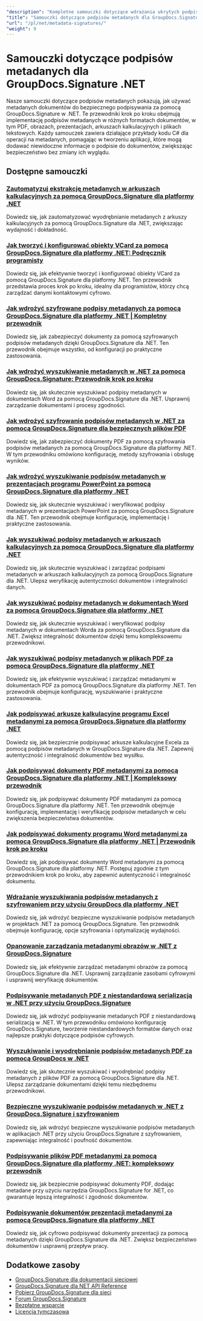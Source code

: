 ```yaml
---
"description": "Kompletne samouczki dotyczące wdrażania ukrytych podpisów metadanych w różnych formatach dokumentów przy użyciu GroupDocs.Signature dla .NET."
"title": "Samouczki dotyczące podpisów metadanych dla GroupDocs.Signature .NET"
"url": "/pl/net/metadata-signatures/"
"weight": 9
---
```


# Samouczki dotyczące podpisów metadanych dla GroupDocs.Signature .NET

Nasze samouczki dotyczące podpisów metadanych pokazują, jak używać metadanych dokumentów do bezpiecznego podpisywania za pomocą GroupDocs.Signature w .NET. Te przewodniki krok po kroku obejmują implementację podpisów metadanych w różnych formatach dokumentów, w tym PDF, obrazach, prezentacjach, arkuszach kalkulacyjnych i plikach tekstowych. Każdy samouczek zawiera działające przykłady kodu C# dla operacji na metadanych, pomagając w tworzeniu aplikacji, które mogą dodawać niewidoczne informacje o podpisie do dokumentów, zwiększając bezpieczeństwo bez zmiany ich wyglądu.

## Dostępne samouczki

### [Zautomatyzuj ekstrakcję metadanych w arkuszach kalkulacyjnych za pomocą GroupDocs.Signature dla platformy .NET](./automate-metadata-extraction-groupdocs-signature-net/)
Dowiedz się, jak zautomatyzować wyodrębnianie metadanych z arkuszy kalkulacyjnych za pomocą GroupDocs.Signature dla .NET, zwiększając wydajność i dokładność.

### [Jak tworzyć i konfigurować obiekty VCard za pomocą GroupDocs.Signature dla platformy .NET: Podręcznik programisty](./create-configure-vcard-groupdocs-signature-dotnet/)
Dowiedz się, jak efektywnie tworzyć i konfigurować obiekty VCard za pomocą GroupDocs.Signature dla platformy .NET. Ten przewodnik przedstawia proces krok po kroku, idealny dla programistów, którzy chcą zarządzać danymi kontaktowymi cyfrowo.

### [Jak wdrożyć szyfrowane podpisy metadanych za pomocą GroupDocs.Signature dla platformy .NET | Kompletny przewodnik](./encrypted-metadata-signatures-groupdocs-signature-dotnet/)
Dowiedz się, jak zabezpieczyć dokumenty za pomocą szyfrowanych podpisów metadanych dzięki GroupDocs.Signature dla .NET. Ten przewodnik obejmuje wszystko, od konfiguracji po praktyczne zastosowania.

### [Jak wdrożyć wyszukiwanie metadanych w .NET za pomocą GroupDocs.Signature: Przewodnik krok po kroku](./implement-metadata-search-net-groupdocs-signature-guide/)
Dowiedz się, jak skutecznie wyszukiwać podpisy metadanych w dokumentach Word za pomocą GroupDocs.Signature dla .NET. Usprawnij zarządzanie dokumentami i procesy zgodności.

### [Jak wdrożyć szyfrowanie podpisów metadanych w .NET za pomocą GroupDocs.Signature dla bezpiecznych plików PDF](./groupdocs-signature-net-metadata-encryption/)
Dowiedz się, jak zabezpieczyć dokumenty PDF za pomocą szyfrowania podpisów metadanych za pomocą GroupDocs.Signature dla platformy .NET. W tym przewodniku omówiono konfigurację, metody szyfrowania i obsługę wyników.

### [Jak wdrożyć wyszukiwanie podpisów metadanych w prezentacjach programu PowerPoint za pomocą GroupDocs.Signature dla platformy .NET](./implement-metadata-signature-search-groupdocs-net/)
Dowiedz się, jak skutecznie wyszukiwać i weryfikować podpisy metadanych w prezentacjach PowerPoint za pomocą GroupDocs.Signature dla .NET. Ten przewodnik obejmuje konfigurację, implementację i praktyczne zastosowania.

### [Jak wyszukiwać podpisy metadanych w arkuszach kalkulacyjnych za pomocą GroupDocs.Signature dla platformy .NET](./search-metadata-signatures-spreadsheets-groupdocs-dotnet/)
Dowiedz się, jak skutecznie wyszukiwać i zarządzać podpisami metadanych w arkuszach kalkulacyjnych za pomocą GroupDocs.Signature dla .NET. Ulepsz weryfikację autentyczności dokumentów i integralności danych.

### [Jak wyszukiwać podpisy metadanych w dokumentach Word za pomocą GroupDocs.Signature dla platformy .NET](./search-metadata-signatures-word-groupdocs-signature-net/)
Dowiedz się, jak skutecznie wyszukiwać i weryfikować podpisy metadanych w dokumentach Worda za pomocą GroupDocs.Signature dla .NET. Zwiększ integralność dokumentów dzięki temu kompleksowemu przewodnikowi.

### [Jak wyszukiwać podpisy metadanych w plikach PDF za pomocą GroupDocs.Signature dla platformy .NET](./master-pdf-metadata-search-groupdocs-signature-dotnet/)
Dowiedz się, jak efektywnie wyszukiwać i zarządzać metadanymi w dokumentach PDF za pomocą GroupDocs.Signature dla platformy .NET. Ten przewodnik obejmuje konfigurację, wyszukiwanie i praktyczne zastosowania.

### [Jak podpisywać arkusze kalkulacyjne programu Excel metadanymi za pomocą GroupDocs.Signature dla platformy .NET](./sign-excel-metadata-groupdocs-net/)
Dowiedz się, jak bezpiecznie podpisywać arkusze kalkulacyjne Excela za pomocą podpisów metadanych w GroupDocs.Signature dla .NET. Zapewnij autentyczność i integralność dokumentów bez wysiłku.

### [Jak podpisywać dokumenty PDF metadanymi za pomocą GroupDocs.Signature dla platformy .NET | Kompleksowy przewodnik](./sign-pdf-metadata-groupdocs-signature-net/)
Dowiedz się, jak podpisywać dokumenty PDF metadanymi za pomocą GroupDocs.Signature dla platformy .NET. Ten przewodnik obejmuje konfigurację, implementację i weryfikację podpisów metadanych w celu zwiększenia bezpieczeństwa dokumentów.

### [Jak podpisywać dokumenty programu Word metadanymi za pomocą GroupDocs.Signature dla platformy .NET | Przewodnik krok po kroku](./sign-word-docs-metadata-groupdocs-signature-net/)
Dowiedz się, jak podpisywać dokumenty Word metadanymi za pomocą GroupDocs.Signature dla platformy .NET. Postępuj zgodnie z tym przewodnikiem krok po kroku, aby zapewnić autentyczność i integralność dokumentu.

### [Wdrażanie wyszukiwania podpisów metadanych z szyfrowaniem przy użyciu GroupDocs dla platformy .NET](./groupdocs-signature-metadata-search-encryption-net/)
Dowiedz się, jak wdrożyć bezpieczne wyszukiwanie podpisów metadanych w projektach .NET za pomocą GroupDocs.Signature. Ten przewodnik obejmuje konfigurację, opcje szyfrowania i optymalizację wydajności.

### [Opanowanie zarządzania metadanymi obrazów w .NET z GroupDocs.Signature](./mastering-image-metadata-groupdocs-signature-net/)
Dowiedz się, jak efektywnie zarządzać metadanymi obrazów za pomocą GroupDocs.Signature dla .NET. Usprawnij zarządzanie zasobami cyfrowymi i usprawnij weryfikację dokumentów.

### [Podpisywanie metadanych PDF z niestandardową serializacją w .NET przy użyciu GroupDocs.Signature](./pdf-metadata-signing-custom-serialization-net/)
Dowiedz się, jak wdrożyć podpisywanie metadanych PDF z niestandardową serializacją w .NET. W tym przewodniku omówiono konfigurację GroupDocs.Signature, tworzenie niestandardowych formatów danych oraz najlepsze praktyki dotyczące podpisów cyfrowych.

### [Wyszukiwanie i wyodrębnianie podpisów metadanych PDF za pomocą GroupDocs w .NET](./search-pdf-metadata-signatures-groupdocs-dotnet/)
Dowiedz się, jak skutecznie wyszukiwać i wyodrębniać podpisy metadanych z plików PDF za pomocą GroupDocs.Signature dla .NET. Ulepsz zarządzanie dokumentami dzięki temu niezbędnemu przewodnikowi.

### [Bezpieczne wyszukiwanie podpisów metadanych w .NET z GroupDocs.Signature i szyfrowaniem](./groupdocs-signature-net-encryption-metadata-search/)
Dowiedz się, jak wdrożyć bezpieczne wyszukiwanie podpisów metadanych w aplikacjach .NET przy użyciu GroupDocs.Signature z szyfrowaniem, zapewniając integralność i poufność dokumentów.

### [Podpisywanie plików PDF metadanymi za pomocą GroupDocs.Signature dla platformy .NET: kompleksowy przewodnik](./sign-pdf-metadata-groupdocs-signature-dotnet/)
Dowiedz się, jak bezpiecznie podpisywać dokumenty PDF, dodając metadane przy użyciu narzędzia GroupDocs.Signature for .NET, co gwarantuje lepszą integralność i zgodność dokumentów.

### [Podpisywanie dokumentów prezentacji metadanymi za pomocą GroupDocs.Signature dla platformy .NET](./sign-presentation-metadata-groupdocs-signature-net/)
Dowiedz się, jak cyfrowo podpisywać dokumenty prezentacji za pomocą metadanych dzięki GroupDocs.Signature dla .NET. Zwiększ bezpieczeństwo dokumentów i usprawnij przepływ pracy.

## Dodatkowe zasoby

- [GroupDocs.Signature dla dokumentacji sieciowej](https://docs.groupdocs.com/signature/net/)
- [GroupDocs.Signature dla NET API Reference](https://reference.groupdocs.com/signature/net/)
- [Pobierz GroupDocs.Signature dla sieci](https://releases.groupdocs.com/signature/net/)
- [Forum GroupDocs.Signature](https://forum.groupdocs.com/c/signature)
- [Bezpłatne wsparcie](https://forum.groupdocs.com/)
- [Licencja tymczasowa](https://purchase.groupdocs.com/temporary-license/)